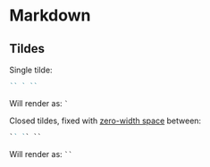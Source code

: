 # Markdown

## Tildes

Single tilde:

```md
`` ` ``
```

Will render as: `` ` ``

Closed tildes, fixed with [zero-width space](http://www.fileformat.info/info/unicode/char/200b/index.htm) between:

```md
`` `​` ``
```

Will render as: `` `​` ``
